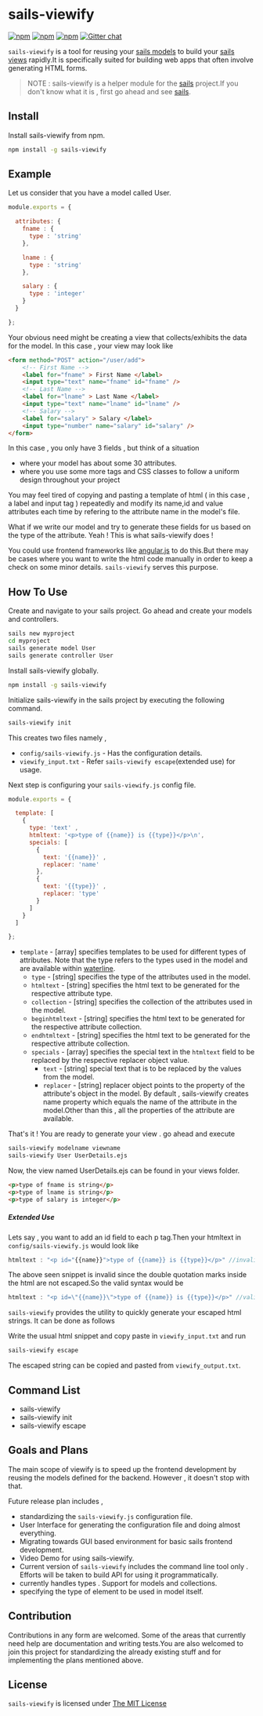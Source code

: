 # sails-viewify

[![npm](https://img.shields.io/npm/v/sails-viewify.svg?style=flat-square)](https://www.npmjs.com/package/sails-viewify)
[![npm](https://img.shields.io/npm/dm/sails-viewify.svg?style=flat-square)](https://www.npmjs.com/package/sails-viewify)
[![npm](https://img.shields.io/npm/l/sails-viewify.svg?style=flat-square)](https://github.com/scriptnull/sails-viewify/blob/master/License.md)
[![Gitter chat](https://badges.gitter.im/scriptnull/sails-viewify.png)](https://gitter.im/scriptnull/sails-viewify)

``sails-viewify`` is a tool for reusing your [sails models](http://sailsjs.org/#/documentation/reference/waterline/models) to build your [sails views](http://sailsjs.org/#/documentation/concepts/Views) rapidly.It is specifically suited for building web apps that often involve generating HTML forms.

> NOTE : sails-viewify is a helper module for the [sails](npmjs.com/package/sails) project.If you don't know what it is , first go ahead and see [sails](npmjs.com/package/sails).

## Install

Install sails-viewify from npm.

```bash
npm install -g sails-viewify
```

## Example

Let us consider that you have a model called User.

```javascript 
module.exports = {

  attributes: {
    fname : {
      type : 'string'
    },

    lname : {
      type : 'string'
    },

    salary : {
      type : 'integer'
    } 
  }

};
```

Your obvious need might be creating a view that collects/exhibits the data for the model. In this case , your view may look like

```html 
<form method="POST" action="/user/add"> 
    <!-- First Name -->
    <label for="fname" > First Name </label>
    <input type="text" name="fname" id="fname" />
    <!-- Last Name -->
    <label for="lname" > Last Name </label>
    <input type="text" name="lname" id="lname" />
    <!-- Salary -->
    <label for="salary" > Salary </label>
    <input type="number" name="salary" id="salary" />
</form>
```

In this case , you only have 3 fields , but think of a situation 

- where your model has about some 30 attributes. 
- where you use some more tags and CSS classes to follow a uniform design throughout your project

You may feel tired of copying and pasting a template of html ( in this case , a label and input tag ) repeatedly and modify its name,id and value attributes each time by refering to the attribute name in the model's file.

What if we write our model and try to generate these fields for us based on the type of the attribute. Yeah ! This is what sails-viewify does !

You could use frontend frameworks like [angular.js](https://angularjs.org) to do this.But there may be cases where you want to write the html code manually in order to keep a check on some minor details. ``sails-viewify`` serves this purpose.

## How To Use 

Create and navigate to your sails project. Go ahead and create your models and controllers.

```bash
sails new myproject 
cd myproject
sails generate model User
sails generate controller User 
```

Install sails-viewify globally.

```bash
npm install -g sails-viewify
```

Initialize sails-viewify in the sails project by executing the following command.

```bash
sails-viewify init
```

This creates two files namely , 

- ``config/sails-viewify.js`` - Has the configuration details.
- ``viewify_input.txt`` - Refer ```sails-viewify escape```(extended use) for usage.

Next step is configuring your ``sails-viewify.js`` config file.

```javascript
module.exports = {

  template: [
    {
      type: 'text' ,
      htmltext: '<p>type of {{name}} is {{type}}</p>\n',
      specials: [
        {
          text: '{{name}}' ,
          replacer: 'name'
        },
        {
          text: '{{type}}' ,
          replacer: 'type'
        }
      ]
    }
  ]

};
```

- ``template`` - [array] specifies templates to be used for different types of attributes. Note that the type refers to the types used in the model and are available within [waterline](npmjs.com/package/waterline).
    - ``type`` - [string] specifies the type of the attributes used in the model.
    - ``htmltext`` - [string] specifies the html text to be generated for the respective attribute type.
    - ``collection`` - [string] specifies the collection of the attributes used in the model.
    - ``beginhtmltext`` - [string] specifies the html text to be generated for the respective attribute collection.
    - ``endhtmltext`` - [string] specifies the html text to be generated for the respective attribute collection.
    - ``specials`` - [array] specifies the special text in the ``htmltext`` field to be replaced by the respective replacer object value.
        - ``text`` - [string] special text that is to be replaced by the values from the model.
        -  ``replacer`` - [string] replacer object points to the property of the attribute's object in the model. By default , sails-viewify creates name property which equals the name of the attribute in the model.Other than this , all the properties of the attribute are available.
    
    

That's it ! You are ready to generate your view . go ahead and execute 

```bash
sails-viewify modelname viewname
sails-viewify User UserDetails.ejs
```

Now, the view named UserDetails.ejs can be found in your views folder.

```html
<p>type of fname is string</p>
<p>type of lname is string</p>
<p>type of salary is integer</p>
```

##### Extended Use

Lets say , you want to add an id field to each p tag.Then your htmltext in ``config/sails-viewify.js`` would look like

```javascript
htmltext : "<p id="{{name}}">type of {{name}} is {{type}}</p>" //invalid 
```

The above seen snippet is invalid since the double quotation marks inside the html are not escaped.So the valid syntax would be 

```javascript
htmltext : "<p id=\"{{name}}\">type of {{name}} is {{type}}</p>" //valid 
```

``sails-viewify`` provides the utility to quickly generate your escaped html strings. It can be done as follows

Write the usual html snippet and copy paste in ``viewify_input.txt`` and run 

```bash
sails-viewify escape
```

The escaped string can be copied and pasted from ``viewify_output.txt``.

## Command List 

- sails-viewify 
- sails-viewify init
- sails-viewify escape

## Goals and Plans 

The main scope of viewify is to speed up the frontend development by reusing the models defined for the backend. However , it doesn't stop with that.

Future release plan includes ,

- standardizing the ``sails-viewify.js`` configuration file.
- User Interface for generating the configuration file and doing almost everything.
- Migrating towards GUI based environment for basic sails frontend development.
- Video Demo for using sails-viewify.
- Current version of ``sails-viewify`` includes the command line tool only . Efforts will be taken to build API for using it programmatically.
- currently handles types . Support for models and collections.
- specifying the type of element to be used in model itself.

## Contribution

Contributions in any form are welcomed. Some of the areas that currently need help are documentation and writing tests.You are also welcomed to join this project for standardizing the already existing stuff and for implementing the plans mentioned above.

## License

``sails-viewify`` is licensed under [The MIT License](./LICENSE)